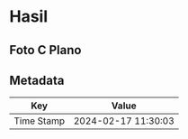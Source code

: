 # Hasil

## Foto C Plano


## Metadata

| Key        | Value               |
| ---------- | ------------------- |
| Time Stamp | 2024-02-17 11:30:03 |



